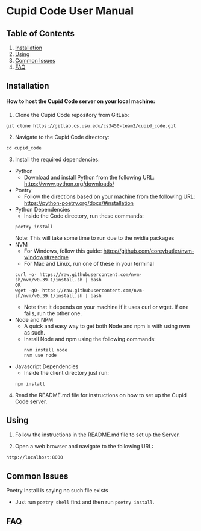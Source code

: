 # Cupid Code User Manual

## Table of Contents
1. [Installation](#installation)
2. [Using](#using)
3. [Common Issues](#common-issues)
4. [FAQ](#faq)

## Installation

#### How to host the Cupid Code server on your local machine:


1. Clone the Cupid Code repository from GitLab:
```
git clone https://gitlab.cs.usu.edu/cs3450-team2/cupid_code.git
```

2. Navigate to the Cupid Code directory:
```
cd cupid_code
```

3. Install the required dependencies:
- Python
  - Download and install Python from the following URL: https://www.python.org/downloads/
- Poetry
  - Follow the directions based on your machine from the following URL: https://python-poetry.org/docs/#installation  
- Python Dependencies
  - Inside the Code directory, run these commands:
  ```
  poetry install
  ```
  Note: This will take some time to run due to the nvidia packages 
- NVM
  - For Windows, follow this guide: https://github.com/coreybutler/nvm-windows#readme
  - For Mac and Linux, run one of these in your terminal 
  ```
  curl -o- https://raw.githubusercontent.com/nvm-sh/nvm/v0.39.1/install.sh | bash
  OR
  wget -qO- https://raw.githubusercontent.com/nvm-sh/nvm/v0.39.1/install.sh | bash
  ```
  - Note that it depends on your machine if it uses curl or wget. If one fails, run the other one.
- Node and NPM
  - A quick and easy way to get both Node and npm is with using nvm as such.
  - Install Node and npm using the following commands:
    ```
    nvm install node 
    nvm use node
    ```
- Javascript Dependencies
  - Inside the client directory just run:
  ```
  npm install 
  ```
4. Read the README.md file for instructions on how to set up the Cupid Code server.

## Using

1. Follow the instructions in the README.md file to set up the Server.

2. Open a web browser and navigate to the following URL:
```
http://localhost:8000
```


## Common Issues
Poetry Install is saying no such file exists
  - Just run `poetry shell` first and then run `poetry install`.


## FAQ